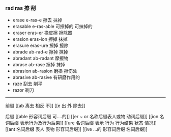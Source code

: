 ### rad ras 擦 刮

- erase e-ras-e 擦去 抹掉
- erasable e-ras-able 可擦掉的 可抹掉的
- eraser eras-er 橡皮擦 擦除器
- erasion eras-ion 擦掉 抹掉
- erasure eras-ure 擦掉 擦除
- abrade ab-rad-e 擦掉 抹掉
- abradant ab-radant 摩擦物
- abrase ab-rase 擦掉 抹掉
- abrasion ab-rasion 磨损 擦伤处
- abrasive ab-rasive 有研磨作用的
- raze 刮去 削平
- razor  剃刀

---
前缀
[[ab 离去 相反 不]]
[[e 出 外 除去]]

后缀
[[able  形容词后缀 可....的]]
[[er  ~ or 名称后缀表人或物 动词后缀]]
[[ion  名词后缀 表示行为及行为后果]]
[[ure 名词后缀  表示 行为 行为结果 状态 情况]]
[[ant 名词后缀 表人 表物 形容词后缀]]
[[ive ...的 形容词后缀 名词后缀]]